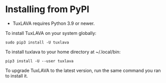 # Installing from PyPI


- TuxLAVA requires Python 3.9 or newer.

To install TuxLAVA on your system globally:

```shell
sudo pip3 install -U tuxlava
```

To install tuxlava to your home directory at ~/.local/bin:

```shell
pip3 install -U --user tuxlava
```

To upgrade TuxLAVA to the latest version, run the same command you ran to
install it.
